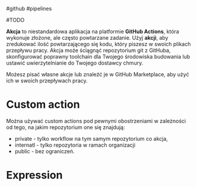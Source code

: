 #github #pipelines 

#TODO 

**Akcja** to niestandardowa aplikacja na platformie **GitHub Actions**, która wykonuje złożone, ale często powtarzane zadanie. Użyj **akcji**, aby zredukować ilość powtarzającego się kodu, który piszesz w swoich plikach przepływu pracy. Akcja może ściągnąć repozytorium git z GitHuba, skonfigurować poprawny toolchain dla Twojego środowiska budowania lub ustawić uwierzytelnianie do Twojego dostawcy chmury.

Możesz pisać własne akcje lub znaleźć je w GitHub Marketplace, aby użyć ich w swoich przepływach pracy.



# Custom action

Można używać custom actions pod pewnymi obostrzeniami w zależności od tego, na jakim repozytorium one się znajdują:

- private - tylko workflow na tym samym repozytorium co akcja,
- internatl - tylko repozytoria w ramach organizacji
- public - bez ograniczeń.

# Expression